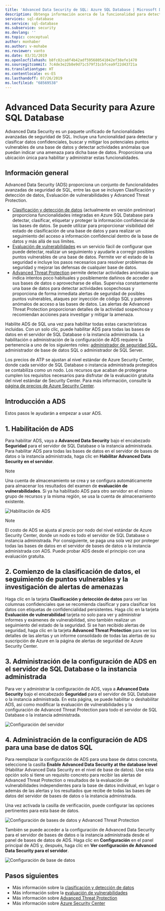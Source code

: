 ```yaml
---
title: 'Advanced Data Security de SQL: Azure SQL Database | Microsoft Docs'
description: Obtenga información acerca de la funcionalidad para detectar y clasificar datos confidenciales, administrar los puntos vulnerables de una bases de datos y detectar actividades anómalas que puedan indicar una amenaza para una base de datos de Azure SQL.
services: sql-database
ms.service: sql-database
ms.subservice: security
ms.devlang: ''
ms.topic: conceptual
author: monhaber
ms.author: v-mohabe
ms.reviewer: vanto
ms.date: 03/31/2019
ms.openlocfilehash: b8fc82ca8f4b42adf595680541042ef38efe1470
ms.sourcegitcommit: 7c4de3e22b8e9d71c579f31cbfcea9f22d43721a
ms.translationtype: HT
ms.contentlocale: es-ES
ms.lasthandoff: 07/26/2019
ms.locfileid: "68569538"
---
```

# <a name="advanced-data-security-for-azure-sql-database"></a>Advanced Data Security para Azure SQL Database

Advanced Data Security es un paquete unificado de funcionalidades avanzadas de seguridad de SQL. Incluye una funcionalidad para detectar y clasificar datos confidenciales, buscar y mitigar los potenciales puntos vulnerables de una base de datos y detectar actividades anómalas que puedan indicar una amenaza para dicha base de datos. Proporciona una ubicación única para habilitar y administrar estas funcionalidades.

## <a name="overview"></a>Información general

Advanced Data Security (ADS) proporciona un conjunto de funcionalidades avanzadas de seguridad de SQL, entre las que se incluyen Clasificación y detección de datos, Evaluación de vulnerabilidades y Advanced Threat Protection.

- [Clasificación y detección de datos](sql-database-data-discovery-and-classification.md) (actualmente en versión preliminar) proporciona funcionalidades integradas en Azure SQL Database para detectar, clasificar, etiquetar y proteger la información confidencial de las bases de datos. Se puede utilizar para proporcionar visibilidad del estado de clasificación de una base de datos y para realizar un seguimiento del acceso a información confidencial dentro de la base de datos y más allá de sus límites.
- [Evaluación de vulnerabilidades](sql-vulnerability-assessment.md) es un servicio fácil de configurar que puede detectar, realizar un seguimiento y ayudarle a corregir posibles puntos vulnerables de una base de datos. Permite ver el estado de la seguridad e incluye los pasos necesarios para resolver problemas de seguridad y mejorar las defensas de cualquier base de datos.
- [Advanced Threat Protection](sql-database-threat-detection-overview.md) permite detectar actividades anómalas que indica intentos poco habituales y posiblemente dañinos de acceder a sus bases de datos o aprovecharse de ellas. Supervisa constantemente una base de datos para detectar actividades sospechosas y proporciona de forma inmediata alertas de seguridad de posibles puntos vulnerables, ataques por inyección de código SQL y patrones anómalos de acceso a las bases de datos. Las alertas de Advanced Threat Protection proporcionan detalles de la actividad sospechosa y recomiendan acciones para investigar y mitigar la amenaza.

Habilite ADS de SQL una vez para habilitar todas estas características incluidas. Con un solo clic, puede habilitar ADS para todas las bases de datos en el servidor de SQL Database o la instancia administrada. La habilitación o administración de la configuración de ADS requiere la pertenencia a uno de los siguientes roles: [administrador de seguridad SQL](https://docs.microsoft.com/azure/role-based-access-control/built-in-roles#sql-security-manager), administrador de base de datos SQL o administrador de SQL Server. 

Los precios de ATP se ajustan al nivel estándar de Azure Security Center, donde cada servidor de SQL Database o instancia administrada protegidos se contabiliza como un nodo. Los recursos que acaban de protegerse cumplen los requisitos necesarios para disfrutar de la evaluación gratuita del nivel estándar de Security Center. Para más información, consulte la [página de precios de Azure Security Center](https://azure.microsoft.com/pricing/details/security-center/).

## <a name="getting-started-with-ads"></a>Introducción a ADS

Estos pasos le ayudarán a empezar a usar ADS.

## <a name="1-enable-ads"></a>1. Habilitación de ADS

Para habilitar ADS, vaya a **Advanced Data Security** bajo el encabezado **Seguridad** para el servidor de SQL Database o la instancia administrada. Para habilitar ADS para todas las bases de datos en el servidor de bases de datos o la instancia administrada, haga clic en **Habilitar Advanced Data Security en el servidor**.

> [!NOTE]
> Una cuenta de almacenamiento se crea y se configura automáticamente para almacenar los resultados del examen de **evaluación de vulnerabilidades**. Si ya ha habilitado ADS para otro servidor en el mismo grupo de recursos y la misma región, se usa la cuenta de almacenamiento existente.

![Habilitación de ADS](./media/sql-advanced-protection/enable_ads.png) 

> [!NOTE]
> El costo de ADS se ajusta al precio por nodo del nivel estándar de Azure Security Center, donde un nodo es todo el servidor de SQL Database o instancia administrada. Por consiguiente, se paga una sola vez por proteger todas las bases de datos en el servidor de bases de datos o la instancia administrada con ADS. Puede probar ADS desde el principio con una evaluación gratuita.

## <a name="2-start-classifying-data-tracking-vulnerabilities-and-investigating-threat-alerts"></a>2. Comienzo de la clasificación de datos, el seguimiento de puntos vulnerables y la investigación de alertas de amenazas

Haga clic en la tarjeta **Clasificación y detección de datos** para ver las columnas confidenciales que se recomienda clasificar y para clasificar los datos con etiquetas de confidencialidad persistentes. Haga clic en la tarjeta **Evaluación de vulnerabilidad** tarjeta no solo para ver y administrar informes y exámenes de vulnerabilidad, sino también realizar un seguimiento del estado de la seguridad. Si se han recibido alertas de seguridad, haga clic en la tarjeta **Advanced Threat Protection** para ver los detalles de las alertas y un informe consolidado de todas las alertas de su suscripción de Azure en la página de alertas de seguridad de Azure Security Center.

## <a name="3-manage-ads-settings-on-your-sql-database-server-or-managed-instance"></a>3. Administración de la configuración de ADS en el servidor de SQL Database o la instancia administrada

Para ver y administrar la configuración de ADS, vaya a **Advanced Data Security** bajo el encabezado **Seguridad** para el servidor de SQL Database o la instancia administrada. En esta página, se puede habilitar o deshabilitar ADS, así como modificar la evaluación de vulnerabilidades y la configuración de Advanced Threat Protection para todo el servidor de SQL Database o la instancia administrada.

![Configuración del servidor](./media/sql-advanced-protection/server_settings.png) 

## <a name="4-manage-ads-settings-for-a-sql-database"></a>4. Administración de la configuración de ADS para una base de datos SQL

Para reemplazar la configuración de ADS para una base de datos concreta, seleccione la casilla **Enable Advanced Data Security at the database level** (Habilitar Advanced Data Security en el nivel de base de datos). Use esta opción solo si tiene un requisito concreto para recibir las alertas de Advanced Threat Protection o resultados de la evaluación de vulnerabilidades independientes para la base de datos individual, en lugar o además de las alertas y los resultados que recibe de todas las bases de datos del servidor de bases de datos o la instancia administrada.

Una vez activada la casilla de verificación, puede configurar las opciones pertinentes para esta base de datos.
 
![Configuración de bases de datos y Advanced Threat Protection](./media/sql-advanced-protection/database_threat_detection_settings.png) 

También se puede acceder a la configuración de Advanced Data Security para el servidor de bases de datos o la instancia administrada desde el panel de bases de datos de ADS. Haga clic en **Configuración** en el panel principal de ADS y, después, haga clic en **Ver configuración de Advanced Data Security para el servidor**. 

![Configuración de base de datos](./media/sql-advanced-protection/database_settings.png) 

## <a name="next-steps"></a>Pasos siguientes 

- Más información sobre la [clasificación y detección de datos](sql-database-data-discovery-and-classification.md) 
- Más información sobre la [evaluación de vulnerabilidades](sql-vulnerability-assessment.md) 
- Más información sobre [Advanced Threat Protection](sql-database-threat-detection.md)
- Más información sobre [Azure Security Center](https://docs.microsoft.com/azure/security-center/security-center-intro)
